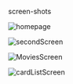 screen-shots

![homepage](https://user-images.githubusercontent.com/85394576/217435988-b0f49fec-0989-4c59-9ab5-687fd9d2891b.PNG)

![secondScreen](https://user-images.githubusercontent.com/85394576/217436032-155e76c1-489a-4305-ad4d-902f496cb36e.PNG)

![MoviesScreen](https://user-images.githubusercontent.com/85394576/217436058-887e6c1f-b2b5-4137-8882-e10962a10e2f.PNG)

![cardListScreen](https://user-images.githubusercontent.com/85394576/217436090-9111eee6-8191-4e99-bce2-eda6156ed301.PNG)

